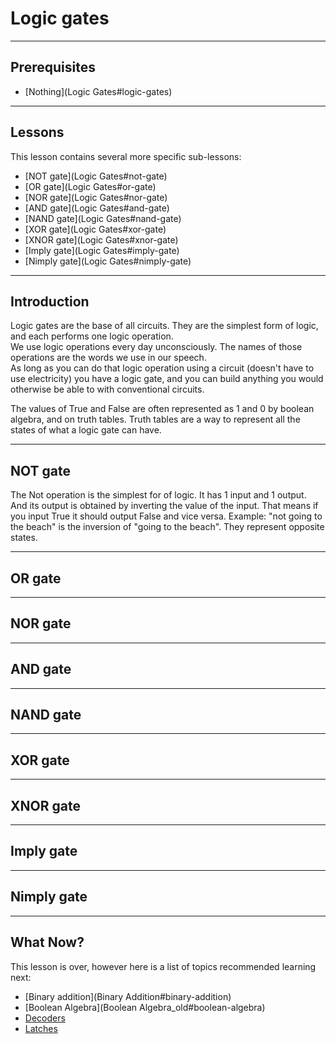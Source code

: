 # Logic gates

---

## Prerequisites

- [Nothing](Logic Gates#logic-gates)

---

## Lessons

This lesson contains several more specific sub-lessons:

- [NOT gate](Logic Gates#not-gate)
- [OR gate](Logic Gates#or-gate)
- [NOR gate](Logic Gates#nor-gate)
- [AND gate](Logic Gates#and-gate)
- [NAND gate](Logic Gates#nand-gate)
- [XOR gate](Logic Gates#xor-gate)
- [XNOR gate](Logic Gates#xnor-gate)
- [Imply gate](Logic Gates#imply-gate)
- [Nimply gate](Logic Gates#nimply-gate)

---

## Introduction

Logic gates are the base of all circuits. They are the simplest form of logic, and each performs one logic operation.  
We use logic operations every day unconsciously. The names of those operations are the words we use in our speech.  
As long as you can do that logic operation using a circuit (doesn't have to use electricity) you have a logic gate, and you can build anything you would otherwise be able to with conventional circuits. 

The values of True and False are often represented as 1 and 0 by boolean algebra, and on truth tables. Truth tables are a way to represent all the states of what a logic gate can have. 

---

## NOT gate

The Not operation is the simplest for of logic. It has 1 input and 1 output. And its output is obtained by inverting the value of the input. That means if you input True it should output False and vice versa.
Example: "not going to the beach" is the inversion of "going to the beach". They represent opposite states.

---

## OR gate

---

## NOR gate

---

## AND gate

---

## NAND gate

---

## XOR gate

---

## XNOR gate

---

## Imply gate

---

## Nimply gate

---

## What Now?

This lesson is over, however here is a list of topics recommended learning next:

- [Binary addition](Binary Addition#binary-addition)
- [Boolean Algebra](Boolean Algebra_old#boolean-algebra)
- [Decoders](Decoders#decoders)
- [Latches](Latches#latches)
